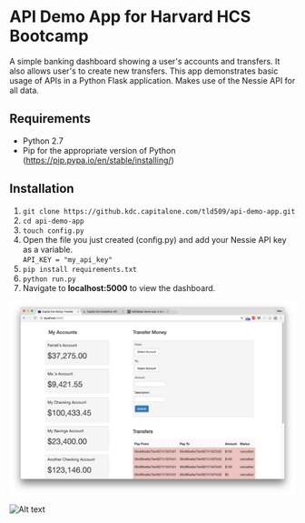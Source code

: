 # API Demo App for Harvard HCS Bootcamp

A simple banking dashboard showing a user's accounts and transfers.  It also allows user's to create new transfers.  This app demonstrates basic usage of APIs in a Python Flask application.  Makes use of the Nessie API for all data.

## Requirements  
* Python 2.7
* Pip for the appropriate version of Python (https://pip.pypa.io/en/stable/installing/)

## Installation  

1. `git clone https://github.kdc.capitalone.com/tld509/api-demo-app.git`
2. `cd api-demo-app`
3. `touch config.py`
4. Open the file you just created (config.py) and add your Nessie API key as a variable.  
    `API_KEY = "my_api_key"`  
5. `pip install requirements.txt`
6. `python run.py`
7. Navigate to **localhost:5000** to view the dashboard.


![Alt text](/app/img/home-screen.jpg)

![Alt text](/app/img/tranfer-list.jpg)
